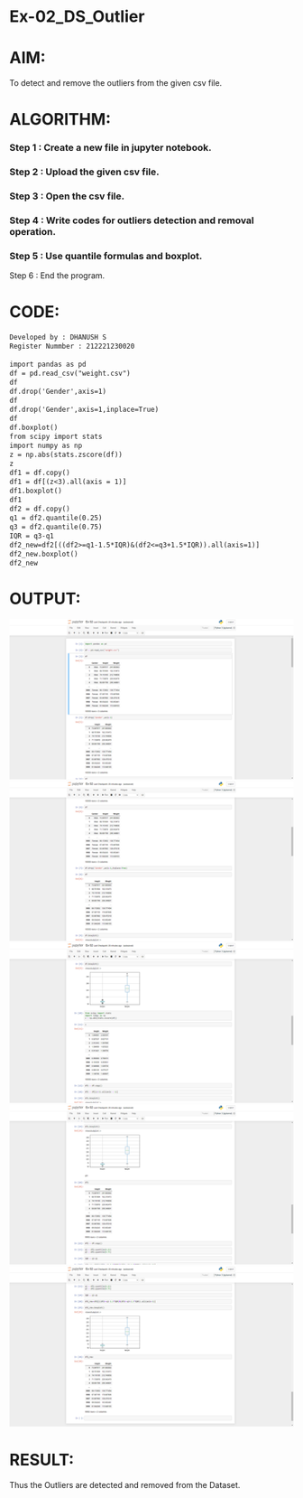 # Ex-02_DS_Outlier

# AIM:
To detect and remove the outliers from the given csv file.

# ALGORITHM:

### Step 1 : Create a new file in jupyter notebook.

### Step 2 : Upload the given csv file.

### Step 3 : Open the csv file.

### Step 4 : Write codes for outliers detection and removal operation.

### Step 5 : Use quantile formulas and boxplot.
Step 6 : End the program.

# CODE:
```
Developed by : DHANUSH S
Register Nummber : 212221230020

import pandas as pd
df = pd.read_csv("weight.csv")
df
df.drop('Gender',axis=1)
df
df.drop('Gender',axis=1,inplace=True)
df
df.boxplot()
from scipy import stats
import numpy as np
z = np.abs(stats.zscore(df))
z
df1 = df.copy()
df1 = df[(z<3).all(axis = 1)]
df1.boxplot()
df1
df2 = df.copy()
q1 = df2.quantile(0.25)
q3 = df2.quantile(0.75)
IQR = q3-q1
df2_new=df2[((df2>=q1-1.5*IQR)&(df2<=q3+1.5*IQR)).all(axis=1)]
df2_new.boxplot()
df2_new

```

# OUTPUT:
![gitlogo](dragon-1.png)
![gitlogo](dragon-2.png)
![gitlogo](dragon-3.png)
![gitlogo](dragon-4.png)
![gitlogo](dragon-5.png)

 # RESULT:

Thus the Outliers are detected and removed from the Dataset.
